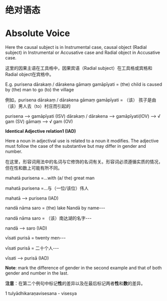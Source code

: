 # 绝对语态
# **Absolute Voice** 
 Here the causal subject is in Instrumental case, causal object (Radial 
subject) in Instrumental or Accusative case and Radial object in Accusative 
case.

这里的因果主语在工具格中，因果宾语（Radial subject）在工具格或宾格和Radial object在宾格中。

 E.g. purisena dārakaṃ / dārakena gāmaṃ gamāpīyati = (the) child is caused by (the) man to go (to) the village

 例如，purisena dārakaṃ / dārakena gāmaṃ gamāpīyati = （该） 孩子是由（该）男人去（to）村庄而引起的
 
 purisena --> gamāpīyati (ISV) 
 dārakaṃ / dārakena --> gamāpīyati(IOV) --> √ gam (SV) 
gāmaṃ --> √ gam (OV) 

 **Identical Adjective relation1 (IAD)** 

 Here a noun in adjectival use is related to a noun it modifies. The 
adjective must follow the case of the substantive but may differ in gender and 
number.

在这里，形容词用法中的名词与它修饰的名词有关。形容词必须遵循实质的情况，但在性和数上可能有所不同。



 mahatā purisena =...with (a/ the) great man 

 mahatā purisena =...与（一位/该位）伟人
 
 mahatā --> purisena (IAD) 
 
 nandā nāma saro = (the) lake Nandā by name--- 
 
 nandā nāma saro = （该）南达湖的名字---

 nandā --> saro (IAD)
 
 vīsati purisā = twenty men--- 
 
 vīsati purisā = 二十个人---

 vīsati --> purisā (IAD) 


**Note**: mark the difference of gender in the second example and that of both 
gender and number in the last.

**注意**：在第二个例句中标记**性**的差异以及在最后标记两者**性**和**数**的差异。

 1 tulyādhikaraṇavisesana - visesya